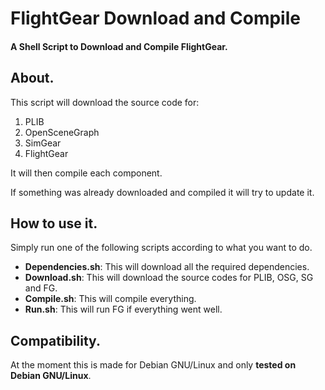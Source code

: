 # FlightGear Download and Compile

#### A Shell Script to Download and Compile FlightGear.

## About.

This script will download the source code for:

1. PLIB
2. OpenSceneGraph
3. SimGear
4. FlightGear

It will then compile each component.

If something was already downloaded and compiled it will try to update it.

## How to use it.

Simply run one of the following scripts according to what you want to do.

- **Dependencies.sh**: This will download all the required dependencies.
- **Download.sh**: This will download the source codes for PLIB, OSG, SG and FG.
- **Compile.sh**: This will compile everything.
- **Run.sh**: This will run FG if everything went well.

## Compatibility.

At the moment this is made for Debian GNU/Linux and only **tested on Debian GNU/Linux**.